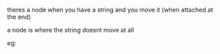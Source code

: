 theres a node when you have a string and you move it (when attached at the end)


a node is where the string doesnt move at all


eg:


